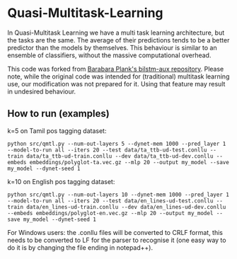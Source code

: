 # Quasi-Multitask-Learning

In Quasi-Multitask Learning we have a multi task learning architecture, but the tasks are the same.
The average of their predictions tends to be a better predictor than the models by themselves.
This behaviour is similar to an ensemble of classifiers, without the massive computational overhead.

This code was forked from [Barabara Plank's bilstm-aux repository](https://github.com/bplank/bilstm-aux).
Please note, while the original code was intended for (traditional) multitask learning use, 
our modification was not prepared for it. Using that feature may result in undesired behaviour.

## How to run (examples)

k=5 on Tamil pos tagging dataset:
```
python src/qmtl.py --num-out-layers 5 --dynet-mem 1000 --pred_layer 1 --model-to-run all --iters 20 --test data/ta_ttb-ud-test.conllu --train data/ta_ttb-ud-train.conllu --dev data/ta_ttb-ud-dev.conllu --embeds embeddings/polyglot-ta.vec.gz --mlp 20 --output my_model --save my_model --dynet-seed 1
```

k=10 on English pos tagging dataset:
```
python src/qmtl.py --num-out-layers 10 --dynet-mem 1000 --pred_layer 1 --model-to-run all --iters 20 --test data/en_lines-ud-test.conllu --train data/en_lines-ud-train.conllu --dev data/en_lines-ud-dev.conllu --embeds embeddings/polyglot-en.vec.gz --mlp 20 --output my_model --save my_model --dynet-seed 1
```
For Windows users: the .conllu files will be converted to CRLF format, this needs to be converted to LF for the parser to recognise it 
(one easy way to do it is by changing the file ending in notepad++).
